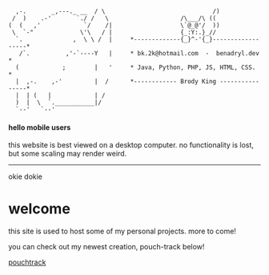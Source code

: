 <div class="p-1 border rounded bg-secondary-subtle mb-3 " id="desktopbanner">
<pre><code>
  ,-.       _,---._ __  / \                              /)
 /  )    .-'       `./ /   \                    /\___/\ ((
(  (   ,'            `/    /|                   \`@_@'/  ))
 \  `-"             \'\   / |                   {_:Y:.}_//
  `.              ,  \ \ /  |     *-------------{_}^-'{_}------------------*
   /`.          ,'-`----Y   |     * bk.2k@hotmail.com  -  benadryl.dev     *
  (            ;        |   '     * Java, Python, PHP, JS, HTML, CSS.      *
  |  ,-.    ,-'         |  /      *------------ Brody King ----------------*
  |  | (   |            | /       
  )  |  \  `.___________|/
  `--'   `--'
</code></pre>
</div>

<div class="alert alert-secondary" role="alert" id="mobilebanner">
  <h4 class="alert-heading">hello mobile users</h4>
  <p>this website is best viewed on a desktop computer. no functionality is lost, but some scaling may render weird.</p>
  <hr>
    <a class="btn btn-secondary" onclick='document.getElementById("mobilebanner").remove();'>okie dokie</a>
</div>

# welcome
this site is used to host some of my personal projects. more to come!

you can check out my newest creation, pouch-track below!

<a href="https://pt.benadryl.dev" class="btn btn-primary">pouchtrack <i class="bi bi-box-arrow-up-right"></i></a>
